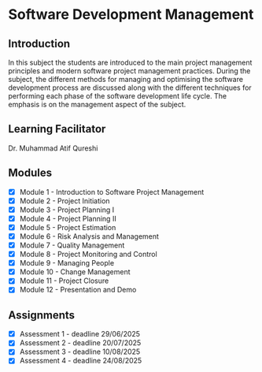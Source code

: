 # Software Development Management

## Introduction
In this subject the students are introduced to the main project management principles and modern software project management practices. During the subject, the different methods for managing and optimising the software development process are discussed along with the different techniques for performing each phase of the software development life cycle. The emphasis is on the management aspect of the subject.

## Learning Facilitator
Dr. Muhammad Atif Qureshi

## Modules
- [X] Module 1 - Introduction to Software Project Management
- [X] Module 2 - Project Initiation
- [X] Module 3 - Project Planning I
- [X] Module 4 - Project Planning II
- [X] Module 5 - Project Estimation
- [X] Module 6 - Risk Analysis and Management
- [X] Module 7 - Quality Management
- [X] Module 8 - Project Monitoring and Control
- [X] Module 9 - Managing People
- [X] Module 10 - Change Management
- [X] Module 11 - Project Closure
- [X] Module 12 - Presentation and Demo

## Assignments
- [X] Assessment 1 - deadline 29/06/2025
- [X] Assessment 2 - deadline 20/07/2025
- [X] Assessment 3 - deadline 10/08/2025
- [X] Assessment 4 - deadline 24/08/2025
